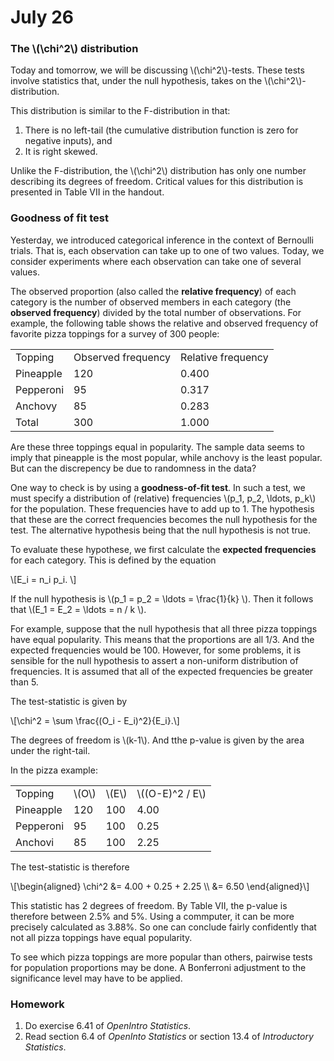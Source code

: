 # July 26

### The \\(\chi^2\\) distribution

Today and tomorrow, we will be discussing \\(\chi^2\\)-tests. These
tests involve statistics that, under the null hypothesis, takes on the
\\(\chi^2\\)-distribution.

This distribution is similar to the F-distribution in that:

1. There is no left-tail (the cumulative distribution function is zero
   for negative inputs), and
2. It is right skewed.

Unlike the F-distribution, the \\(\chi^2\\) distribution has only one
number describing its degrees of freedom. Critical values for this
distribution is presented in Table VII in the handout.

### Goodness of fit test

Yesterday, we introduced categorical inference in the context of
Bernoulli trials. That is, each observation can take up to one of
two values. Today, we consider experiments where each observation can
take one of several values.

The observed proportion (also called the **relative frequency**) of each
category is the number of observed members in each category (the **observed
frequency**) divided by the total number of observations. For example, the
following table shows the relative and observed frequency of favorite
pizza toppings for a survey of 300 people:

<table>
  <tr>
    <td>Topping</td>
    <td>Observed frequency</td>
    <td>Relative frequency</td>
  </tr>
  <tr>
    <td>Pineapple</td>
    <td>120</td>
    <td>0.400</td>
  </tr>
  <tr>
    <td>Pepperoni</td>
    <td>95</td>
    <td>0.317</td>
  </tr>
  <tr>
    <td>Anchovy</td>
    <td>85</td>
    <td>0.283</td>
  </tr>
  <tr>
    <td>Total</td>
    <td>300</td>
    <td>1.000</td>
  </tr>
</table>

Are these three toppings equal in popularity. The sample data seems to
imply that pineapple is the most popular, while anchovy is the least
popular. But can the discrepency be due to randomness in the data?

One way to check is by using a **goodness-of-fit test**. In such a test,
we must specify a distribution of (relative) frequencies \\(p_1, p_2,
\ldots, p_k\\) for the population. These frequencies have to add up to 1.
The hypothesis that these are the correct frequencies becomes the null
hypothesis for the test. The alternative hypothesis being that the
null hypothesis is not true.

To evaluate these hypothese, we first calculate the **expected
frequencies** for each category. This is defined by the equation

\\[E_i = n_i p_i. \\]

If the null hypothesis is \\(p_1 = p_2 = \ldots = \frac{1}{k} \\). Then
it follows that \\(E_1 = E_2 = \ldots = n / k \\).

For example, suppose that the null hypothesis that all three pizza toppings
have equal popularity. This means that the proportions are all 1/3. And the
expected frequencies would be 100. However, for some problems, it is sensible
for the null hypothesis to assert a non-uniform distribution of frequencies.
It is assumed that all of the expected frequencies be greater than 5.


The test-statistic is given by

\\[\chi^2 = \sum \frac{(O_i - E_i)^2}{E_i}.\\]

The degrees of freedom is \\(k-1\\). And tthe p-value is given by the area
under the right-tail.

In the pizza example:

<table>
  <tr>
    <td>Topping</td>
    <td>\(O\)</td>
    <td>\(E\)</td>
    <td>\((O-E)^2 / E\)</td>
  </tr>
  <tr>
    <td>Pineapple</td>
    <td>120</td>
    <td>100</td>
    <td>4.00</td>
  </tr>
  <tr>
    <td>Pepperoni</td>
    <td>95</td>
    <td>100</td>
    <td>0.25</td>
  </tr>
  <tr>
    <td>Anchovi</td>
    <td>85</td>
    <td>100</td>
    <td>2.25</td>
  </tr>
</table>

The test-statistic is therefore

\\[\begin{aligned}
\chi^2 &= 4.00 + 0.25 + 2.25 \\\\
&= 6.50
\end{aligned}\\]

This statistic has 2 degrees of freedom. By Table VII, the p-value is
therefore between 2.5% and 5%. Using a commputer, it can be more
precisely calculated as 3.88%. So one can conclude fairly confidently
that not all pizza toppings have equal popularity.

To see which pizza toppings are more popular than others, pairwise
tests for population proportions may be done. A Bonferroni adjustment
to the significance level may have to be applied.

### Homework

1. Do exercise 6.41 of *OpenIntro Statistics*.
2. Read section 6.4 of *OpenInto Statistics* or section 13.4 of
   *Introductory Statistics*.